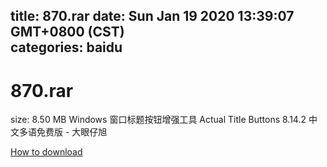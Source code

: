 
title: 870.rar
date: Sun Jan 19 2020 13:39:07 GMT+0800 (CST)    
categories: baidu
---

# 870.rar
size: 8.50 MB
 Windows 窗口标题按钮增强工具 Actual Title Buttons 8.14.2 中文多语免费版 - 大眼仔旭
 

[How to download](https://bpcam.bemobtrk.com/go/2ceec3aa-1ca2-46d6-b9ff-aaa5c184517c?jno=3046)